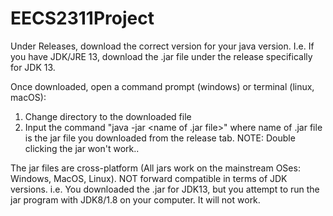 # EECS2311Project

Under Releases, download the correct version for your java version. I.e. If you have JDK/JRE 13, download the .jar file under the release
specifically for JDK 13.

Once downloaded, open a command prompt (windows) or terminal (linux, macOS):

1. Change directory to the downloaded file
2. Input the command "java -jar <name of .jar file>" where name of .jar file is the jar file you downloaded from the release tab.
  NOTE: Double clicking the jar won't work..

The jar files are cross-platform (All jars work on the mainstream OSes: Windows, MacOS, Linux).
NOT forward compatible in terms of JDK versions. 
i.e. You downloaded the .jar for JDK13, but you attempt to run the jar program with JDK8/1.8 on your computer. It will not work.
